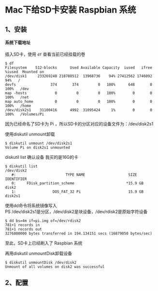 # Mac下给SD卡安装 Raspbian 系统



## 1、安装

#### 系统下载地址



插入SD卡，使用 `df` 查看当前已经挂载的卷

```
$ df
Filesystem    512-blocks      Used Available Capacity  iused   ifree %iused  Mounted on
/dev/disk1     233269248 218788512  13968736    94% 27412562 1746092   94%   /
devfs                374       374         0   100%      648       0  100%   /dev
map -hosts             0         0         0   100%        0       0  100%   /net
map auto_home          0         0         0   100%        0       0  100%   /home
/dev/disk2s1    31100416      4992  31095424     1%        0       0  100%   /Volumes/Pi
```

因为已经命名了SD卡为 Pi ，所以SD卡的分区对应的设备文件为：/dev/disk2s1

使用diskutil unmount卸载

```
$ diskutil unmount /dev/disk2s1
Volume Pi on disk2s1 unmounted
```

diskutil list 确认设备 我买的是16G的卡

```
$ diskutil list
/dev/disk2
   #:                       TYPE NAME                    SIZE       IDENTIFIER
   0:     FDisk_partition_scheme                        *15.9 GB    disk2
   1:                 DOS_FAT_32 Pi                      15.9 GB    disk2s1
```

使用dd命令将系统镜像写入  
PS /dev/disk2s1是分区，/dev/disk2是块设备，/dev/rdisk2是原始字符设备

```
$ dd bs=4m if=pi.img of=/dev/rdisk2
781+1 records in
781+1 records out
3276800000 bytes transferred in 194.134151 secs (16879050 bytes/sec)
```

至此，SD卡上已经刷入了 Raspbian 系统

再用diskutil unmountDisk卸载设备

```
$ diskutil unmountDisk /dev/disk2
Unmount of all volumes on disk2 was successful
```

## 2、配置